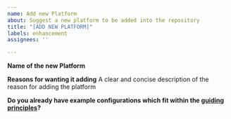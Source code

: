 ```yaml
---
name: Add new Platform
about: Suggest a new platform to be added into the repository
title: "[ADD NEW PLATFORM]"
labels: enhancement
assignees: ''

---
```


**Name of the new Platform**

**Reasons for wanting it adding**
A clear and concise description of the reason for adding the platform

**Do you already have example configurations which fit within the [guiding principles](https://github.com/ukncsc/Device-Security-Guidance-Configuration-Packs#guiding-principles)?**
